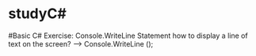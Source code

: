 # studyC#
#Basic C# Exercise: Console.WriteLine Statement
how to display a line of text on the screen? --> Console.WriteLine ();
